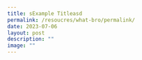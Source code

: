 ```yaml
---
title: sExample Titleasd
permalink: /resoucres/what-bro/permalink/
date: 2023-07-06
layout: post
description: ""
image: ""
---
```


